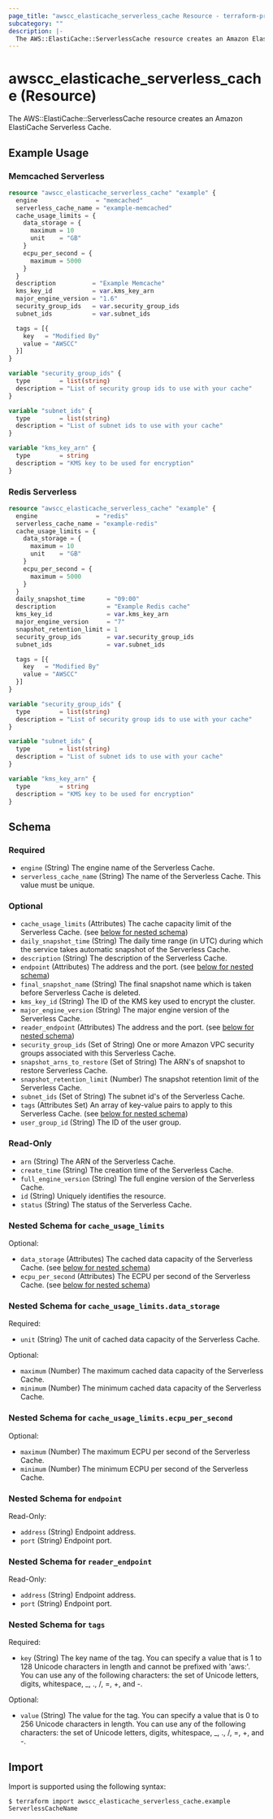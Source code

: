 ```yaml
---
page_title: "awscc_elasticache_serverless_cache Resource - terraform-provider-awscc"
subcategory: ""
description: |-
  The AWS::ElastiCache::ServerlessCache resource creates an Amazon ElastiCache Serverless Cache.
---
```


# awscc_elasticache_serverless_cache (Resource)

The AWS::ElastiCache::ServerlessCache resource creates an Amazon ElastiCache Serverless Cache.

## Example Usage

### Memcached Serverless

```terraform
resource "awscc_elasticache_serverless_cache" "example" {
  engine                = "memcached"
  serverless_cache_name = "example-memcached"
  cache_usage_limits = {
    data_storage = {
      maximum = 10
      unit    = "GB"
    }
    ecpu_per_second = {
      maximum = 5000
    }
  }
  description          = "Example Memcache"
  kms_key_id           = var.kms_key_arn
  major_engine_version = "1.6"
  security_group_ids   = var.security_group_ids
  subnet_ids           = var.subnet_ids

  tags = [{
    key   = "Modified By"
    value = "AWSCC"
  }]
}

variable "security_group_ids" {
  type        = list(string)
  description = "List of security group ids to use with your cache"
}

variable "subnet_ids" {
  type        = list(string)
  description = "List of subnet ids to use with your cache"
}

variable "kms_key_arn" {
  type        = string
  description = "KMS key to be used for encryption"
}
```

### Redis Serverless

```terraform
resource "awscc_elasticache_serverless_cache" "example" {
  engine                = "redis"
  serverless_cache_name = "example-redis"
  cache_usage_limits = {
    data_storage = {
      maximum = 10
      unit    = "GB"
    }
    ecpu_per_second = {
      maximum = 5000
    }
  }
  daily_snapshot_time      = "09:00"
  description              = "Example Redis cache"
  kms_key_id               = var.kms_key_arn
  major_engine_version     = "7"
  snapshot_retention_limit = 1
  security_group_ids       = var.security_group_ids
  subnet_ids               = var.subnet_ids

  tags = [{
    key   = "Modified By"
    value = "AWSCC"
  }]
}

variable "security_group_ids" {
  type        = list(string)
  description = "List of security group ids to use with your cache"
}

variable "subnet_ids" {
  type        = list(string)
  description = "List of subnet ids to use with your cache"
}

variable "kms_key_arn" {
  type        = string
  description = "KMS key to be used for encryption"
}
```

<!-- schema generated by tfplugindocs -->
## Schema

### Required

- `engine` (String) The engine name of the Serverless Cache.
- `serverless_cache_name` (String) The name of the Serverless Cache. This value must be unique.

### Optional

- `cache_usage_limits` (Attributes) The cache capacity limit of the Serverless Cache. (see [below for nested schema](#nestedatt--cache_usage_limits))
- `daily_snapshot_time` (String) The daily time range (in UTC) during which the service takes automatic snapshot of the Serverless Cache.
- `description` (String) The description of the Serverless Cache.
- `endpoint` (Attributes) The address and the port. (see [below for nested schema](#nestedatt--endpoint))
- `final_snapshot_name` (String) The final snapshot name which is taken before Serverless Cache is deleted.
- `kms_key_id` (String) The ID of the KMS key used to encrypt the cluster.
- `major_engine_version` (String) The major engine version of the Serverless Cache.
- `reader_endpoint` (Attributes) The address and the port. (see [below for nested schema](#nestedatt--reader_endpoint))
- `security_group_ids` (Set of String) One or more Amazon VPC security groups associated with this Serverless Cache.
- `snapshot_arns_to_restore` (Set of String) The ARN's of snapshot to restore Serverless Cache.
- `snapshot_retention_limit` (Number) The snapshot retention limit of the Serverless Cache.
- `subnet_ids` (Set of String) The subnet id's of the Serverless Cache.
- `tags` (Attributes Set) An array of key-value pairs to apply to this Serverless Cache. (see [below for nested schema](#nestedatt--tags))
- `user_group_id` (String) The ID of the user group.

### Read-Only

- `arn` (String) The ARN of the Serverless Cache.
- `create_time` (String) The creation time of the Serverless Cache.
- `full_engine_version` (String) The full engine version of the Serverless Cache.
- `id` (String) Uniquely identifies the resource.
- `status` (String) The status of the Serverless Cache.

<a id="nestedatt--cache_usage_limits"></a>
### Nested Schema for `cache_usage_limits`

Optional:

- `data_storage` (Attributes) The cached data capacity of the Serverless Cache. (see [below for nested schema](#nestedatt--cache_usage_limits--data_storage))
- `ecpu_per_second` (Attributes) The ECPU per second of the Serverless Cache. (see [below for nested schema](#nestedatt--cache_usage_limits--ecpu_per_second))

<a id="nestedatt--cache_usage_limits--data_storage"></a>
### Nested Schema for `cache_usage_limits.data_storage`

Required:

- `unit` (String) The unit of cached data capacity of the Serverless Cache.

Optional:

- `maximum` (Number) The maximum cached data capacity of the Serverless Cache.
- `minimum` (Number) The minimum cached data capacity of the Serverless Cache.


<a id="nestedatt--cache_usage_limits--ecpu_per_second"></a>
### Nested Schema for `cache_usage_limits.ecpu_per_second`

Optional:

- `maximum` (Number) The maximum ECPU per second of the Serverless Cache.
- `minimum` (Number) The minimum ECPU per second of the Serverless Cache.



<a id="nestedatt--endpoint"></a>
### Nested Schema for `endpoint`

Read-Only:

- `address` (String) Endpoint address.
- `port` (String) Endpoint port.


<a id="nestedatt--reader_endpoint"></a>
### Nested Schema for `reader_endpoint`

Read-Only:

- `address` (String) Endpoint address.
- `port` (String) Endpoint port.


<a id="nestedatt--tags"></a>
### Nested Schema for `tags`

Required:

- `key` (String) The key name of the tag. You can specify a value that is 1 to 128 Unicode characters in length and cannot be prefixed with 'aws:'. You can use any of the following characters: the set of Unicode letters, digits, whitespace, _, ., /, =, +, and -.

Optional:

- `value` (String) The value for the tag. You can specify a value that is 0 to 256 Unicode characters in length. You can use any of the following characters: the set of Unicode letters, digits, whitespace, _, ., /, =, +, and -.

## Import

Import is supported using the following syntax:

```shell
$ terraform import awscc_elasticache_serverless_cache.example ServerlessCacheName
```